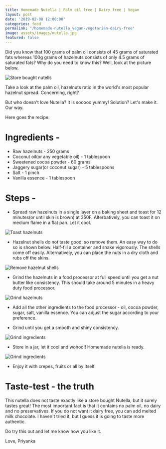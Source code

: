 ```yaml
---
title: Homemade Nutella | Palm oil free | Dairy free | Vegan
layout: post
date: '2019-02-08 12:00:00'
categories: food
permalink: "/homemade-nutella_vegan-vegetarian-dairy-free"
image: assets/images/nutella.jpg
featured: false
---
```


Did you know that 100 grams of  palm oil consists of 45 grams of saturated fats whereas 100g grams of hazelnuts consists of only 4.5 grams of saturated fats? Why do you need to know this? Well, look at the picture below.

![Store bought nutells]({{site.baseurl}}/assets/images/store-bought-nutella.jpg)

Take a look at the palm oil, hazelnuts ratio in the world's most popular hazelnut spread. Concerning, right?

But who doesn't love Nutella? It is sooooo yummy! Solution? Let's make it. Our way.

Here goes the recipe.
# Ingredients -
* Raw hazelnuts - 250 grams
* Coconut oil(or any vegetable oil) - 1 tablespoon
* Sweetened cocoa powder - 60 grams
* Jaggery sugar(or coconut sugar) - 5 tablespoons
* Salt - 1 pinch
* Vanilla essence - 1 tablespoon

# Steps -
* Spread raw hazelnuts in a single layer on a baking sheet and toast for 12 minutes(or until skin is brown) at 350F. Alterbatively, you can toast it on medium flame in a flat pan. Let it cool.

![Toast hazelnuts]({{site.baseurl}}/assets/images/hazelnuts.jpg)

* Hazelnut shells do not taste good, so remove them. An easy way to do so is shown below. Half-fill a container and shake vigorously. The shells come off easily. Alternatively, you can place the nuts in a dry cloth and rubs off the skins.

![Remove hazelnut shells]({{site.baseurl}}/assets/images/hazelnuts-remove-shell.jpg)

*  Grind the hazelnuts in a food processor at full speed until you get a nut butter like consistency. This should take around 5 minutes in a heavy duty food processor. 

![Grind hazelnuts]({{site.baseurl}}/assets/images/hazelnuts-grind.jpg)

* Add all the other ingredients to the food processor - oil, cocoa powder, sugar, salt, vanilla essence. You can adjust the sugar according to your preference.

* Grind until you get a smooth and shiny consistency.

![Grind ingredients]({{site.baseurl}}/assets/images/nutella-mix.jpg)

* Store in a jar, let it cool and wohoo!! Homemade nutella is ready. 

![Grind ingredients]({{site.baseurl}}/assets/images/homemade-nutella.jpg)

* Enjoy it with crepes, fruits or all by itself.

# Taste-test - the truth
This nutella does not taste exactly like a store bought Nutella, but it surely tastes great! The most important fact is that it contains no palm oil, no dairy and no preservatives.  If you do not want it dairy free, you can add melted milk chocolate. I haven't tried it, but I guess it is going to taste more authentic.

Do try this out and let me know how you like it.

Love,
Priyanka